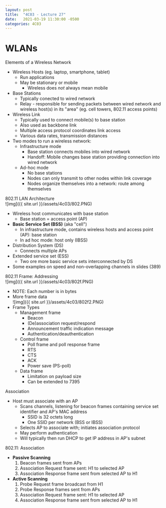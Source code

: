 ```yaml
---
layout: post
title:  "4C03 - Lecture 27"
date:   2021-03-19 11:30:00 -0500
categories: 4C03
---
```


WLANs
===

Elements of a Wireless Network
- Wireless Hosts (eg. laptop, smartphone, tablet)
    - Run applications
    - May be stationary or mobile
        - Wireless does *not* always mean mobile
- Base Stations
    - Typically conected to wired network
    - Relay - responsible for sending packets between wired network and wireless host(s) in its "area" (eg. cell towers, 802.11 access points)
- Wireless Link
    - Typically used to connect mobile(s) to base station
    - Also used as backbone link
    - Multiple access protocol coordinates link access
    - Various data rates, transmission distances
- Two modes to run a wireless network:
    - Infrastructure mode
        - Base station connects mobiles into wired network
        - Handoff: Mobile changes base station providing connection into wired network
    - Ad-hoc mode
        - No base stations
        - Nodes can only transmit to other nodes within link coverage
        - Nodes organize themselves into a network: route among themselves

802.11 LAN Architecture  
![img]({{ site.url }}/assets/4c03/802.PNG)
- Wireless host communicates with base station
    - Base station = access point (AP)
- **Basic Service Set (BSS)** (aka "cell")
    - In infrastructure mode, contains wireless hosts and access point (AP): base station
    - In ad hoc mode: host only (IBSS)
- Distribution System (DS)
    - Connects multiple APs
- Extended service set (ESS)
    - Two ore more basic service sets interconnected by DS
- Some examples on speed and non-overlapping channels in slides (389)

802.11 Frame: Addressing  
![img]({{ site.url }}/assets/4c03/802f.PNG)
- NOTE: Each number is in bytes
- More frame data  
![img]({{ site.url }}/assets/4c03/802f2.PNG)
- Frame Types
    - Management frame
        - Beacon
        - (De)association request/respond
        - Announcement traffic indication message
        - Authentication/deauthentication
    - Control frame
        - Poll frame and poll response frame
        - RTS
        - CTS
        - ACK
        - Power save (PS-poll)
    - Data frame
        - Limitation on payload size
        - Can be extended to 7395

Association
- Host must associate with an AP
    - Scans channels, listening for beacon frames containing service set identifier and AP's MAC address
        - SSID is 32 octets long
        - One SSID per network (BSS or IBSS)
    - Selects AP to associate with; initiates association protocol
    - May perform authentication
    - Will typically then run DHCP to get IP address in AP's subnet

802.11: Association
- **Passive Scanning**
    1. Beacon frames sent from APs
    2. Association Request frame sent: H1 to selected AP
    3. Association Response frame sent from selected AP to H1
- **Active Scanning**
    1. Probe Request frame broadcast from H1
    2. Probe Response frames sent from APs
    3. Association Request frame sent: H1 to selected AP
    4. Association Response frame sent from selected AP to H1